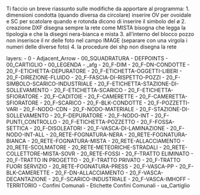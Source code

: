 Ti faccio un breve riassunto sulle modifiche da apportare al programma:
    1. dimensioni condotta (quando diversa da circolare) inserire OV per ovoidale e SC per scatolare quando e rotonda dicono di inserire il simbolo del ø
    2. creazione DXF  disegna sempre la rete come MISTA bisogna che legga la tipologia  e che la disegni nera-bianca e mista
    3. all’interno del blocco pozzo non inserisce il nr delle foto nel campo IMAGE (separare con una virgola  i numeri delle diverse foto)
    4. la procedure dei shp non disegna la rete


layers:
    - 0
    - Adjacent_Arrow
    - 00_SQUADRATURA
    - DEFPOINTS
    - 00_CARTIGLIO
    - 00_LEGENDA
    - _afg
    - 20_F-DIM
    - 20_F-DN-CONDOTTE
    - 20_F-ETICHETTA-DEPURATORE
    - 20_F-ETICHETTA-OGGETTI-LIBERI
    - 20_F-DIREZIONE-FLUIDO
    - 20_F-FASCIA-DI-RISPETTO-POZZI
    - 20_F-SIMBOLO-SCARICO-INDUSTRIALE
    - 20_F-ETICHETTA-STAZIONE-DI-SOLLEVAMENTO
    - 20_F-ETICHETTA-SCARICO
    - 20_F-ETICHETTA-SFIORATORE
    - 20_F-CADITOIE
    - 20_F-CAMERETTE
    - 20_F-CAMERETTA-SFIORATORE
    - 20_F-SCARICO
    - 20_F-BLK-CONDOTTE
    - 20_F-POZZETTI-VARI
    - 20_F-NODO-CDN
    - 20_F-NODO-MATERIALE
    - 20_F-STAZIONE-DI-SOLLEVAMENTO
    - 20_F-DEPURATORE
    - 20_F-NODO-INT
    - 20_F-PUNTI_CONTROLLO
    - 20_F-ETICHETTA-POZZETTO
    - 20_F-FOSSA-SETTICA
    - 20_F-DISOLEATORI
    - 20_F-VASCA-DI-LAMINAZIONE
    - 20_F-NODO-INT-ALL
    - 20_RETE-FOGNATURA-NERA
    - 20_RETE-FOGNATURA-BIANCA
    - 20_RETE-FOGNATURA-MISTA
    - 20_RETE-ALLACCIAMENTO
    - 20_RETE-SCOLMATORE
    - 20_RETE-METEORICHE-STRADALI
    - 20_RETE-COLLETTORE-MISTA-SOVR
    - 20_RETE-FOSSI
    - 20_F-TRATTO ELIMINATO
    - 20_F-TRATTO IN PROGETTO
    - 20_F-TRATTO PRIVATO
    - 20_F-TRATTO FUORI SERVIZIO
    - 20_RETE-FOGNATURA-PRESS
    - 20_F-VASCA-PP
    - 20_F-BLK-CAMERETTE
    - 20_F-DN-ALLACCIAMENTO
    - 20_F-VASCA-DECANTAZIONE
    - 20_F-SCARICO-INDUSTRIALE
    - 20_F-VASCA-IMHOFF
    - TERRITORIO
    - Confini Comunali
    - Etichette Confini Comunali
    - ua_Cartiglio
